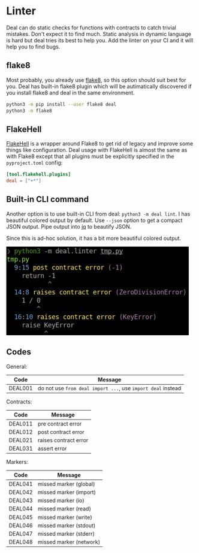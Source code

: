 # Linter

Deal can do static checks for functions with contracts to catch trivial mistakes. Don't expect it to find much. Static analysis in dynamic language is hard but deal tries its best to help you. Add the linter on your CI and it will help you to find bugs.

## flake8

Most probably, you already use [flake8](http://flake8.pycqa.org), so this option should suit best for you. Deal has built-in flake8 plugin which will be autimatically discovered if you install flake8 and deal in the same environment.

```bash
python3 -m pip install --user flake8 deal
python3 -m flake8
```

## FlakeHell

[FlakeHell](https://github.com/life4/flakehell) is a wrapper around Flake8 to get rid of legacy and improve some things like configuration. Deal usage with FlakeHell is almost the same as with Flake8 except that all plugins must be explicitly specified in the `pyproject.toml` config:

```toml
[tool.flakehell.plugins]
deal = ["+*"]
```

## Built-in CLI command

Another option is to use built-in CLI from deal: `python3 -m deal lint`. I has beautiful colored output by default. Use `--json` option to get a compact JSON output. Pipe output into [jq](https://stedolan.github.io/jq/) to beautify JSON.

Since this is ad-hoc solution, it has a bit more beautiful colored output.

![linter output](../assets/linter.png)

## Codes

General:

| Code    | Message                                                      |
| ------- | ------------------------------------------------------------ |
| DEAL001 | do not use `from deal import ...`, use `import deal` instead |

Contracts:

| Code    | Message               |
| ------- | --------------------- |
| DEAL011 | pre contract error    |
| DEAL012 | post contract error   |
| DEAL021 | raises contract error |
| DEAL031 | assert error          |

Markers:

| Code    | Message                 |
| ------- | ----------------------- |
| DEAL041 | missed marker (global)  |
| DEAL042 | missed marker (import)  |
| DEAL043 | missed marker (io)      |
| DEAL044 | missed marker (read)    |
| DEAL045 | missed marker (write)   |
| DEAL046 | missed marker (stdout)  |
| DEAL047 | missed marker (stderr)  |
| DEAL048 | missed marker (network) |
